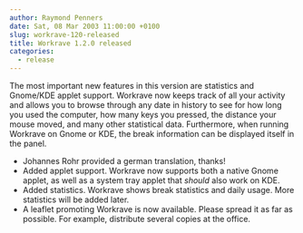 ```yaml
---
author: Raymond Penners
date: Sat, 08 Mar 2003 11:00:00 +0100
slug: workrave-120-released
title: Workrave 1.2.0 released
categories:
  - release
---
```

The most important new features in this version are statistics and Gnome/KDE
applet support. Workrave now keeps track of all your activity and allows you to
browse through any date in history to see for how long you used the computer,
how many keys you pressed, the distance your mouse moved, and many other
statistical data. Furthermore, when running Workrave on Gnome or KDE, the break
information can be displayed itself in the panel.
<!--more-->

- Johannes Rohr provided a german translation, thanks!
- Added applet support. Workrave now supports both a native Gnome applet, as
  well as a system tray applet that *should* also work on KDE.
- Added statistics. Workrave shows break statistics and daily usage. More
  statistics will be added later.
- A leaflet promoting Workrave is now available. Please spread it as far as
  possible. For example, distribute several copies at the office.
